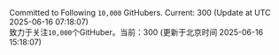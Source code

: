 Committed to Following `10,000` GitHubers. Current: <!-- FOLLOWING_COUNT -->300<!-- FOLLOWING_COUNT --> (Update at UTC <!-- LAST_UPDATED -->2025-06-16 07:18:07<!-- LAST_UPDATED -->)<br>
致力于关注`10,000`个GitHuber。当前：<!-- FOLLOWING_COUNT -->300<!-- FOLLOWING_COUNT --> (更新于北京时间 <!-- LAST_UPDATED_CST -->2025-06-16 15:18:07<!-- LAST_UPDATED_CST -->)
